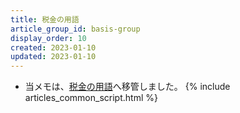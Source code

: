```yaml
---
title: 税金の用語
article_group_id: basis-group
display_order: 10
created: 2023-01-10
updated: 2023-01-10
---
```

- 当メモは、[税金の用語](https://thinktwice.tech/economy/tax/term/)へ移管しました。
{% include articles_common_script.html %}

